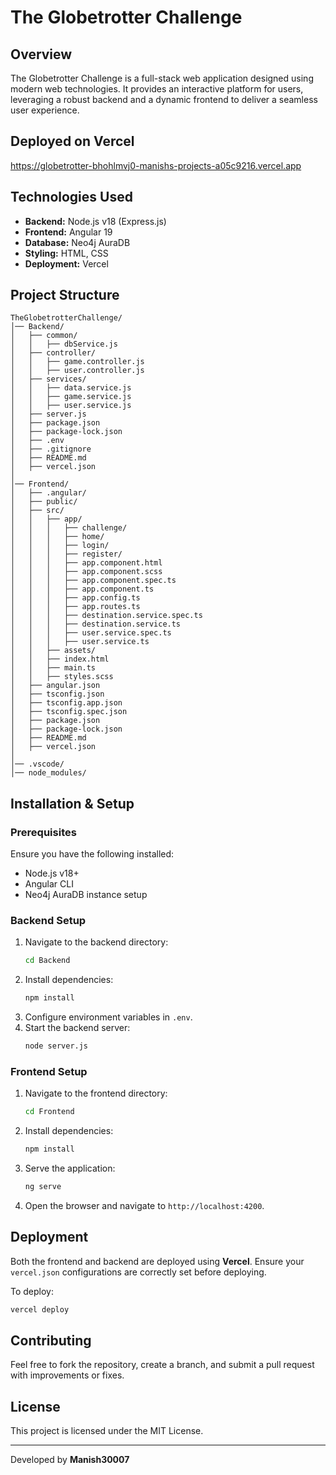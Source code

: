 # The Globetrotter Challenge

## Overview

The Globetrotter Challenge is a full-stack web application designed using modern web technologies. It provides an interactive platform for users, leveraging a robust backend and a dynamic frontend to deliver a seamless user experience.

## Deployed on Vercel
https://globetrotter-bhohlmvj0-manishs-projects-a05c9216.vercel.app

## Technologies Used

- **Backend:** Node.js v18 (Express.js)
- **Frontend:** Angular 19
- **Database:** Neo4j AuraDB
- **Styling:** HTML, CSS
- **Deployment:** Vercel

## Project Structure

```
TheGlobetrotterChallenge/
│── Backend/
│   ├── common/
│   │   ├── dbService.js
│   ├── controller/
│   │   ├── game.controller.js
│   │   ├── user.controller.js
│   ├── services/
│   │   ├── data.service.js
│   │   ├── game.service.js
│   │   ├── user.service.js
│   ├── server.js
│   ├── package.json
│   ├── package-lock.json
│   ├── .env
│   ├── .gitignore
│   ├── README.md
│   ├── vercel.json
│
│── Frontend/
│   ├── .angular/
│   ├── public/
│   ├── src/
│   │   ├── app/
│   │   │   ├── challenge/
│   │   │   ├── home/
│   │   │   ├── login/
│   │   │   ├── register/
│   │   │   ├── app.component.html
│   │   │   ├── app.component.scss
│   │   │   ├── app.component.spec.ts
│   │   │   ├── app.component.ts
│   │   │   ├── app.config.ts
│   │   │   ├── app.routes.ts
│   │   │   ├── destination.service.spec.ts
│   │   │   ├── destination.service.ts
│   │   │   ├── user.service.spec.ts
│   │   │   ├── user.service.ts
│   │   ├── assets/
│   │   ├── index.html
│   │   ├── main.ts
│   │   ├── styles.scss
│   ├── angular.json
│   ├── tsconfig.json
│   ├── tsconfig.app.json
│   ├── tsconfig.spec.json
│   ├── package.json
│   ├── package-lock.json
│   ├── README.md
│   ├── vercel.json
│
│── .vscode/
│── node_modules/
```

## Installation & Setup

### Prerequisites

Ensure you have the following installed:

- Node.js v18+
- Angular CLI
- Neo4j AuraDB instance setup

### Backend Setup

1. Navigate to the backend directory:
   ```sh
   cd Backend
   ```
2. Install dependencies:
   ```sh
   npm install
   ```
3. Configure environment variables in `.env`.
4. Start the backend server:
   ```sh
   node server.js
   ```

### Frontend Setup

1. Navigate to the frontend directory:
   ```sh
   cd Frontend
   ```
2. Install dependencies:
   ```sh
   npm install
   ```
3. Serve the application:
   ```sh
   ng serve
   ```
4. Open the browser and navigate to `http://localhost:4200`.

## Deployment

Both the frontend and backend are deployed using **Vercel**. Ensure your `vercel.json` configurations are correctly set before deploying.

To deploy:

```sh
vercel deploy
```

## Contributing

Feel free to fork the repository, create a branch, and submit a pull request with improvements or fixes.

## License

This project is licensed under the MIT License.

---

Developed by **Manish30007**

